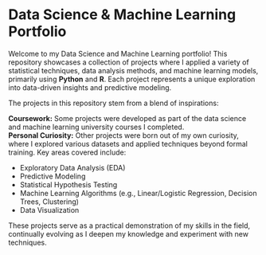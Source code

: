 # Data Science & Machine Learning Portfolio
Welcome to my Data Science and Machine Learning portfolio! This repository showcases a collection of projects where I applied a variety of statistical techniques, data analysis methods, and machine learning models, primarily using **Python** and **R**. Each project represents a unique exploration into data-driven insights and predictive modeling.

The projects in this repository stem from a blend of inspirations:

**Coursework:** Some projects were developed as part of the data science and machine learning university courses I completed.\
**Personal Curiosity:** Other projects were born out of my own curiosity, where I explored various datasets and applied techniques beyond formal training.
Key areas covered include:

- Exploratory Data Analysis (EDA)
- Predictive Modeling
- Statistical Hypothesis Testing
- Machine Learning Algorithms (e.g., Linear/Logistic Regression, Decision Trees, Clustering)
- Data Visualization
  
These projects serve as a practical demonstration of my skills in the field, continually evolving as I deepen my knowledge and experiment with new techniques. 
